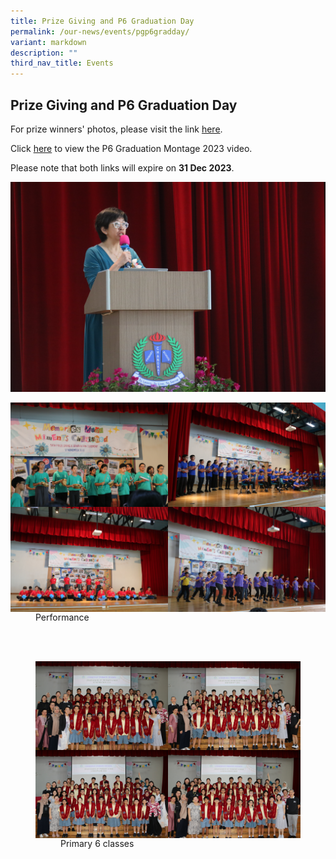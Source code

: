 ```yaml
---
title: Prize Giving and P6 Graduation Day
permalink: /our-news/events/pgp6gradday/
variant: markdown
description: ""
third_nav_title: Events
---
```

## Prize Giving and P6 Graduation Day

For prize winners' photos, please visit the link [here](https://drive.google.com/drive/folders/1KL4zDkCA1f2tLVPysXgIaNJlH-UxTLMP?usp=sharing). 

Click [here](https://drive.google.com/drive/folders/1XdcSHq3HzB5p9qcFAAMYilRx0ar0UrUs?usp=sharing) to view the P6 Graduation Montage 2023 video.

Please note that both links will expire on **31 Dec 2023**.

![](/images/Events/PG&amp;P6Grad2023/IMG_7034.JPG)

<p>
<img align="left" style="width:50%" src="/images/Events/PG&amp;P6Grad2023/IMG_7128.JPG">
<img align="right" style="width:50%" src="/images/Events/PG&amp;P6Grad2023/IMG_7081.JPG">
<br><img align="left" style="width:50%" src="/images/Events/PG&amp;P6Grad2023/IMG_7062.JPG">
<img align="right" style="width:50%" src="/images/Events/PG&amp;P6Grad2023/IMG_7138.JPG">
</p><figure>
	<figcaption>  Performance
 </figcaption>
	<p></p>
<br>
 <br>
<p>
	<img align="left" style="width:50%" src="/images/Events/PG&amp;P6Grad2023/6P.JPG">
<img align="right" style="width:50%" src="/images/Events/PG&amp;P6Grad2023/6I.JPG"><br>
<img align="left" style="width:50%" src="/images/Events/PG&amp;P6Grad2023/6D.JPG">
<img align="right" style="width:50%" src="/images/Events/PG&amp;P6Grad2023/6R.JPG">
</p><figure>
	<figcaption>  Primary 6 classes
 </figcaption>
</figure><p></p></figure>